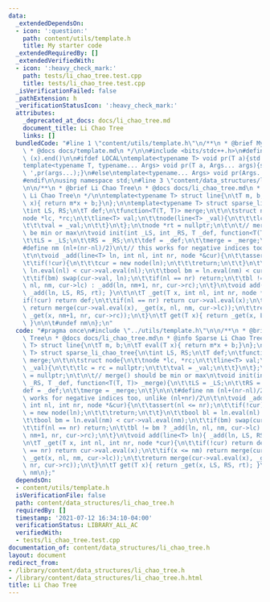 ```yaml
---
data:
  _extendedDependsOn:
  - icon: ':question:'
    path: content/utils/template.h
    title: My starter code
  _extendedRequiredBy: []
  _extendedVerifiedWith:
  - icon: ':heavy_check_mark:'
    path: tests/li_chao_tree.test.cpp
    title: tests/li_chao_tree.test.cpp
  _isVerificationFailed: false
  _pathExtension: h
  _verificationStatusIcon: ':heavy_check_mark:'
  attributes:
    _deprecated_at_docs: docs/li_chao_tree.md
    document_title: Li Chao Tree
    links: []
  bundledCode: "#line 1 \"content/utils/template.h\"\n/**\n * @brief My starter code\n\
    \ * @docs docs/template.md\n */\n\n#include <bits/stdc++.h>\n#define all(x) (x).begin(),\
    \ (x).end()\n\n#ifdef LOCAL\ntemplate<typename T> void pr(T a){std::cerr<<a<<std::endl;}\n\
    template<typename T, typename... Args> void pr(T a, Args... args){std::cerr<<a<<'\
    \ ',pr(args...);}\n#else\ntemplate<typename... Args> void pr(Args... args){}\n\
    #endif\n\nusing namespace std;\n#line 3 \"content/data_structures/li_chao_tree.h\"\
    \n\n/**\n * @brief Li Chao Tree\n * @docs docs/li_chao_tree.md\n * @info Sparse\
    \ Li Chao Tree\n */\n\ntemplate<typename T> struct line{\n\tT m, b;\n\tT eval(T\
    \ x){ return m*x + b;}\n};\n\ntemplate<typename T> struct sparse_li_chao_tree{\n\
    \tint LS, RS;\n\tT def;\n\tfunction<T(T, T)> merge;\n\t\n\tstruct node{\n\t\t\
    node *lc, *rc;\n\t\tline<T> val;\n\t\tnode(line<T> _val){\n\t\t\tlc = rc = nullptr;\n\
    \t\t\tval = _val;\n\t\t}\n\t};\n\tnode *rt = nullptr;\n\t\n\t// merge() should\
    \ be min or max\n\tvoid init(int _LS, int _RS, T _def, function<T(T, T)> _merge){\n\
    \t\tLS = _LS;\n\t\tRS = _RS;\n\t\tdef = _def;\n\t\tmerge = _merge;\n\t}\n\n\t\
    #define nm (nl+(nr-nl)/2)\n\t// this works for negative indices too, unlike (nl+nr)/2\n\
    \t\n\tvoid _add(line<T> ln, int nl, int nr, node *&cur){\n\t\tassert(nl <= nr);\n\
    \t\tif(!cur){\n\t\t\tcur = new node(ln);\n\t\t\treturn;\n\t\t}\n\t\tbool bl =\
    \ ln.eval(nl) < cur->val.eval(nl);\n\t\tbool bm = ln.eval(nm) < cur->val.eval(nm);\n\
    \t\tif(bm) swap(cur->val, ln);\n\t\tif(nl == nr) return;\n\t\tbl != bm ? _add(ln,\
    \ nl, nm, cur->lc) : _add(ln, nm+1, nr, cur->rc);\n\t}\n\tvoid add(line<T> ln){\
    \ _add(ln, LS, RS, rt); }\n\t\n\tT _get(T x, int nl, int nr, node *cur){\n\t\t\
    if(!cur) return def;\n\t\tif(nl == nr) return cur->val.eval(x);\n\t\tif(x <= nm)\
    \ return merge(cur->val.eval(x), _get(x, nl, nm, cur->lc));\n\t\treturn merge(cur->val.eval(x),\
    \ _get(x, nm+1, nr, cur->rc));\n\t}\n\tT get(T x){ return _get(x, LS, RS, rt);\
    \ }\n\n\t#undef nm\n};\n"
  code: "#pragma once\n#include \"../utils/template.h\"\n\n/**\n * @brief Li Chao\
    \ Tree\n * @docs docs/li_chao_tree.md\n * @info Sparse Li Chao Tree\n */\n\ntemplate<typename\
    \ T> struct line{\n\tT m, b;\n\tT eval(T x){ return m*x + b;}\n};\n\ntemplate<typename\
    \ T> struct sparse_li_chao_tree{\n\tint LS, RS;\n\tT def;\n\tfunction<T(T, T)>\
    \ merge;\n\t\n\tstruct node{\n\t\tnode *lc, *rc;\n\t\tline<T> val;\n\t\tnode(line<T>\
    \ _val){\n\t\t\tlc = rc = nullptr;\n\t\t\tval = _val;\n\t\t}\n\t};\n\tnode *rt\
    \ = nullptr;\n\t\n\t// merge() should be min or max\n\tvoid init(int _LS, int\
    \ _RS, T _def, function<T(T, T)> _merge){\n\t\tLS = _LS;\n\t\tRS = _RS;\n\t\t\
    def = _def;\n\t\tmerge = _merge;\n\t}\n\n\t#define nm (nl+(nr-nl)/2)\n\t// this\
    \ works for negative indices too, unlike (nl+nr)/2\n\t\n\tvoid _add(line<T> ln,\
    \ int nl, int nr, node *&cur){\n\t\tassert(nl <= nr);\n\t\tif(!cur){\n\t\t\tcur\
    \ = new node(ln);\n\t\t\treturn;\n\t\t}\n\t\tbool bl = ln.eval(nl) < cur->val.eval(nl);\n\
    \t\tbool bm = ln.eval(nm) < cur->val.eval(nm);\n\t\tif(bm) swap(cur->val, ln);\n\
    \t\tif(nl == nr) return;\n\t\tbl != bm ? _add(ln, nl, nm, cur->lc) : _add(ln,\
    \ nm+1, nr, cur->rc);\n\t}\n\tvoid add(line<T> ln){ _add(ln, LS, RS, rt); }\n\t\
    \n\tT _get(T x, int nl, int nr, node *cur){\n\t\tif(!cur) return def;\n\t\tif(nl\
    \ == nr) return cur->val.eval(x);\n\t\tif(x <= nm) return merge(cur->val.eval(x),\
    \ _get(x, nl, nm, cur->lc));\n\t\treturn merge(cur->val.eval(x), _get(x, nm+1,\
    \ nr, cur->rc));\n\t}\n\tT get(T x){ return _get(x, LS, RS, rt); }\n\n\t#undef\
    \ nm\n};"
  dependsOn:
  - content/utils/template.h
  isVerificationFile: false
  path: content/data_structures/li_chao_tree.h
  requiredBy: []
  timestamp: '2021-07-12 16:34:10-04:00'
  verificationStatus: LIBRARY_ALL_AC
  verifiedWith:
  - tests/li_chao_tree.test.cpp
documentation_of: content/data_structures/li_chao_tree.h
layout: document
redirect_from:
- /library/content/data_structures/li_chao_tree.h
- /library/content/data_structures/li_chao_tree.h.html
title: Li Chao Tree
---
```

